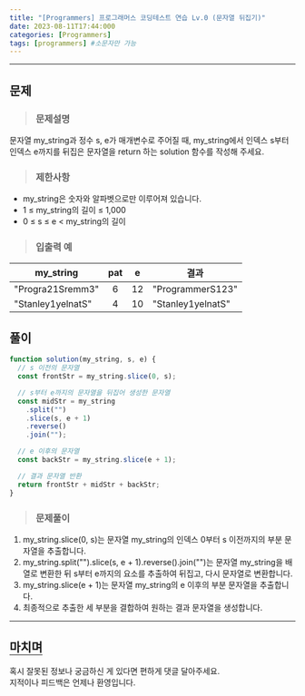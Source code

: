 ```yaml
---
title: "[Programmers] 프로그래머스 코딩테스트 연습 Lv.0 (문자열 뒤집기)"
date: 2023-08-11T17:44:000
categories: [Programmers]
tags: [programmers] #소문자만 가능
---
```


---

## <b>문제</b>

<h3><blockquote>문제설명
</blockquote></h3>

문자열 my_string과 정수 s, e가 매개변수로 주어질 때, my_string에서 인덱스 s부터 인덱스 e까지를 뒤집은 문자열을 return 하는 solution 함수를 작성해 주세요.

<h3><blockquote>제한사항
</blockquote></h3>

- my_string은 숫자와 알파벳으로만 이루어져 있습니다.
- 1 ≤ my_string의 길이 ≤ 1,000
- 0 ≤ s ≤ e < my_string의 길이

<h3><blockquote>입출력 예
</blockquote></h3>

| my_string         | pat |  e  | 결과              |
| ----------------- | :-: | :-: | ----------------- |
| "Progra21Sremm3"  |  6  | 12  | "ProgrammerS123"  |
| "Stanley1yelnatS" |  4  | 10  | "Stanley1yelnatS" |

## <b>풀이</b>

```js
function solution(my_string, s, e) {
  // s 이전의 문자열
  const frontStr = my_string.slice(0, s);

  // s부터 e까지의 문자열을 뒤집어 생성한 문자열
  const midStr = my_string
    .split("")
    .slice(s, e + 1)
    .reverse()
    .join("");

  // e 이후의 문자열
  const backStr = my_string.slice(e + 1);

  // 결과 문자열 반환
  return frontStr + midStr + backStr;
}
```

<h3><blockquote>문제풀이</blockquote></h3>

1. my_string.slice(0, s)는 문자열 my_string의 인덱스 0부터 s 이전까지의 부분 문자열을 추출합니다.
2. my_string.split("").slice(s, e + 1).reverse().join("")는 문자열 my_string을 배열로 변환한 뒤 s부터 e까지의 요소를 추출하여 뒤집고, 다시 문자열로 변환합니다.
3. my_string.slice(e + 1)는 문자열 my_string의 e 이후의 부분 문자열을 추출합니다.
4. 최종적으로 추출한 세 부분을 결합하여 원하는 결과 문자열을 생성합니다.

---

## <b style="border-bottom:2px solid gray"><b>마치며</b></b>

<P>혹시 잘못된 정보나 궁금하신 게 있다면 편하게 댓글 달아주세요.<br/>
지적이나 피드백은 언제나 환영입니다.</p>
